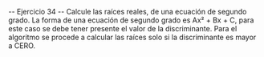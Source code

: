 -- Ejercicio 34 --
Calcule las raíces reales, de una ecuación de segundo grado.
La forma de una ecuación de segundo grado es Ax² + Bx + C,
para este caso se debe tener presente el valor de la
discriminante. Para el algoritmo se procede a calcular las
raíces solo si la discriminante es mayor a CERO.